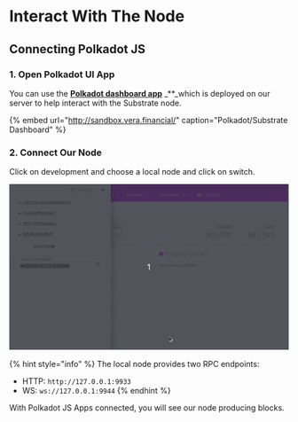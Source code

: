 # Interact With The Node

## Connecting Polkadot JS

### 1. Open Polkadot UI App

You can use the [**Polkadot dashboard app**](http://sandbox.vera.financial/) _\*\*_which is deployed on our server to help interact with the Substrate node.

{% embed url="http://sandbox.vera.financial/" caption="Polkadot/Substrate Dashboard" %}

### 2. Connect Our Node

Click on development and choose a local node and click on switch.

![](../.gitbook/assets/sandbox.gif)

{% hint style="info" %}
The local node provides two RPC endpoints:

* HTTP: `http://127.0.0.1:9933`
* WS: `ws://127.0.0.1:9944`
{% endhint %}

With Polkadot JS Apps connected, you will see our node producing blocks.


